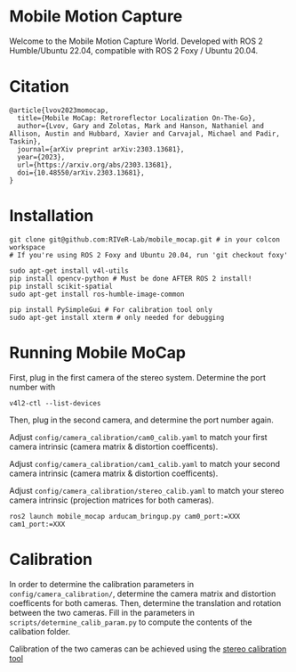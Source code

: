 # Mobile Motion Capture
Welcome to the Mobile Motion Capture World. Developed with ROS 2 Humble/Ubuntu 22.04, compatible with ROS 2 Foxy / Ubuntu 20.04.

# Citation
```
@article{lvov2023momocap,
  title={Mobile MoCap: Retroreflector Localization On-The-Go},
  author={Lvov, Gary and Zolotas, Mark and Hanson, Nathaniel and Allison, Austin and Hubbard, Xavier and Carvajal, Michael and Padir, Taskin},
  journal={arXiv preprint arXiv:2303.13681},
  year={2023},
  url={https://arxiv.org/abs/2303.13681},
  doi={10.48550/arXiv.2303.13681},
}
```

# Installation 
```
git clone git@github.com:RIVeR-Lab/mobile_mocap.git # in your colcon workspace
# If you're using ROS 2 Foxy and Ubuntu 20.04, run 'git checkout foxy'

sudo apt-get install v4l-utils
pip install opencv-python # Must be done AFTER ROS 2 install!
pip install scikit-spatial
sudo apt-get install ros-humble-image-common

pip install PySimpleGui # For calibration tool only
sudo apt-get install xterm # only needed for debugging
```

# Running Mobile MoCap
First, plug in the first camera of the stereo system. Determine the port number with
```
v4l2-ctl --list-devices
```
Then, plug in the second camera, and determine the port number again.

Adjust ```config/camera_calibration/cam0_calib.yaml``` to match your first camera intrinsic (camera matrix & distortion coefficents).

Adjust ```config/camera_calibration/cam1_calib.yaml``` to match your second camera intrinsic (camera matrix & distortion coefficents).

Adjust ```config/camera_calibration/stereo_calib.yaml``` to match your stereo camera intrinsic (projection matrices for both cameras).
```
ros2 launch mobile_mocap arducam_bringup.py cam0_port:=XXX cam1_port:=XXX
```

# Calibration
In order to determine the calibration parameters in ```config/camera_calibration/```, determine the camera matrix and distortion coefficents for both cameras.
Then, determine the translation and rotation between the two cameras. Fill in the parameters in ```scripts/determine_calib_param.py``` to compute the contents
of the calibation folder.

Calibration of the two cameras can be achieved using the [stereo calibration tool](https://github.com/sourishg/stereo-calibration)
